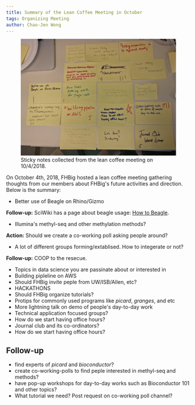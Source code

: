 ```yaml
---
title: Summary of the Lean Coffee Meeting in October
tags: Organizing Meeting
author: Chao-Jen Wong
---
```

<figure>
  <img src="../assets/images/comm-meeting-sticky-notes.jpg" alt="this is a placeholder image">
  <figcaption>Sticky notes collected from the lean coffee meeting on 10/4/2018.</figcaption>
</figure>

On October 4th, 2018, FHBig hosted a lean coffee meeting 
gathering thoughts from our members about FHBig's future 
activities and direction.  Below is the summary:

- Better use of Beagle on Rhino/Gizmo  
<div class="notice--success" style="text-align:left;">
  <p style="fontsize: 140%;"><strong>Follow-up:</strong> SciWiki has a page about beagle usage: <a href="https://sciwiki.fredhutch.org/infdemos/how_to_beagle/">How to Beagle</a>.
  </p>
</div> 

- Illumina's methyl-seq and other methylation methods?   
<div class="notice--warning" style="text-align:left;">
  <p style="fontfamily:courier;fontsize: 140%;"><strong>Action:</strong> Should we create a co-working poll asking people around?
  </p>
</div> 

- A lot of different groups forming/extablised. How to integerate or not?
<div class="notice--success" style="text-align:left;">
  <p style="fontsize: 140%;"><strong>Follow-up:</strong> COOP to the resecue.
  </p>
</div> 

- Topics in data science you are passinate about or interested in
- Building pipleline on AWS  
- Should FHBig invite peple from UW/ISB/Allen, etc?  
- HACKATHONS  
- Should FHBig organize tutorials?
- Protips for commonly used programs like _picard_, _granges_, and etc
- More lightning talk on demo of people's day-to-day work
- Technical application focused groups?
- How do we start having office hours?
- Journal club and its co-ordinators?
- How do we start having office hours?

## Follow-up
- find experts of _picard_ and _bioconductor_?
- create co-working-polls to find peple interested in methyl-seq and methods?
- have pop-up workshops for day-to-day works such as Bioconductor 101 and other topics?
- What tutorial we need? Post request on co-working poll channel?
